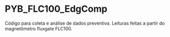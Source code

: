 # PYB_FLC100_EdgComp
Código para coleta e análise de dados preventiva. Leituras feitas a partir do magnetômetro fluxgate FLC100.
